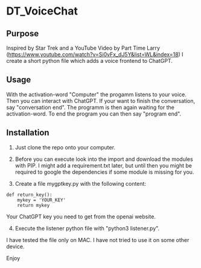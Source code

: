 # DT_VoiceChat

## Purpose
Inspired by Star Trek and a YouTube Video by Part Time Larry (https://www.youtube.com/watch?v=Si0vFx_dJ5Y&list=WL&index=18) I create a short python file which adds a voice frontend to ChatGPT.

## Usage
With the activation-word "Computer" the progamm listens to your voice. Then you can interact with ChatGPT. If your want to finish the conversation, say "conversation end". The programm is then again waiting for the activation-word. To end the program you can then say "program end".

## Installation
1. Just clone the repo onto your computer. 

2. Before you can execute look into the import and download the modules with PIP. I might add a requirement.txt later, but until then you might be required to google the dependencies if some module is missing for you.

3. Create a file mygptkey.py with the following content:
```
def return_key():
    mykey = 'YOUR_KEY'
    return mykey
```    

Your ChatGPT key you need to get from the openai website. 

4. Execute the listener python file with "python3 listener.py".


I have tested the file only on MAC. I have not tried to use it on some other device.

Enjoy

